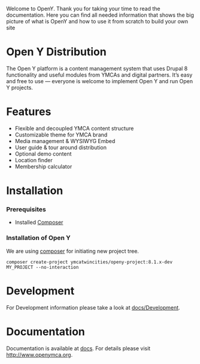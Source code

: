 Welcome to OpenY. Thank you for taking your time to read the documentation. Here you can find all needed information that shows the big picture of what is OpenY and how to use it from scratch to build your own site

# Open Y Distribution 
The Open Y platform is a content management system that uses Drupal 8 functionality and useful modules from YMCAs and digital partners. It’s easy and free to use — everyone is welcome to implement Open Y and run Open Y projects.

# Features
- Flexible and decoupled YMCA content structure
- Customizable theme for YMCA brand
- Media management & WYSIWYG Embed
- User guide & tour around distribution
- Optional demo content
- Location finder
- Membership calculator

# Installation

### Prerequisites

- Installed [Composer](https://getcomposer.org/download/)

### Installation of Open Y
We are using [composer](https://getcomposer.org/) for initiating new project tree.

```
composer create-project ymcatwincities/openy-project:8.1.x-dev MY_PROJECT --no-interaction
```

# Development
For Development information please take a look at [docs/Development](https://github.com/ymcatwincities/openy/tree/8.x-1.x/docs/Development).

# Documentation
Documentation is available at [docs](https://github.com/ymcatwincities/openy/tree/8.x-1.x/docs). For details please visit http://www.openymca.org.
